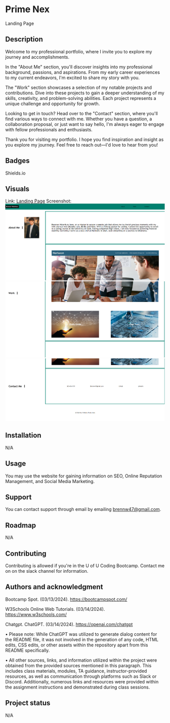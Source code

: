 # Prime Nex
Landing Page

## Description
Welcome to my professional portfolio, where I invite you to explore my journey and accomplishments.

In the "About Me" section, you'll discover insights into my professional background, passions, and aspirations. From my early career experiences to my current endeavors, I'm excited to share my story with you.

The "Work" section showcases a selection of my notable projects and contributions. Dive into these projects to gain a deeper understanding of my skills, creativity, and problem-solving abilities. Each project represents a unique challenge and opportunity for growth.

Looking to get in touch? Head over to the "Contact" section, where you'll find various ways to connect with me. Whether you have a question, a collaboration proposal, or just want to say hello, I'm always eager to engage with fellow professionals and enthusiasts.

Thank you for visiting my portfolio. I hope you find inspiration and insight as you explore my journey. Feel free to reach out—I'd love to hear from you!

## Badges
Shields.io

## Visuals
Link: <a href="https://bwater47.github.io/Prime-Nex/">Landing Page</a>
Screenshot: <img src="./images/screenshot1.png" alt="Landing Page"> <img src="./images/screenshot2.png" alt="Landing Page"> <img src="./images/screenshot3.png" alt="Landing Page">

## Installation
N/A

## Usage
You may use the website for gaining information on SEO, Online Reputation Management, and Social Media Marketing.

## Support
You can contact support through email by emailing brennw47@gmail.com.

## Roadmap
N/A

## Contributing
Contributing is allowed if you're in the U of U Coding Bootcamp. Contact me on on the slack channel for information.

## Authors and acknowledgment
Bootcamp Spot. (03/13/2024). https://bootcampspot.com/

W3Schools Online Web Tutorials. (03/14/2024). https://www.w3schools.com/ 

Chatgpt. ChatGPT. (03/14/2024). https://openai.com/chatgpt

• Please note: While ChatGPT was utilized to generate dialog content for the README file, it was not involved in the generation of any code, HTML edits, CSS edits, or other assets within the repository apart from this README specifically.

• All other sources, links, and information utilized within the project were obtained from the provided sources mentioned in this paragraph. This includes class materials, modules, TA guidance, instructor-provided resources, as well as communication through platforms such as Slack or Discord. Additionally, numerous links and resources were provided within the assignment instructions and demonstrated during class sessions.

## Project status
N/A
